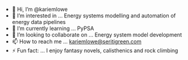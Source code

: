 - 👋 Hi, I’m @kariemlowe
- 👀 I’m interested in ... Energy systems modelling and automation of energy data pipelines
- 🌱 I’m currently learning ... PyPSA
- 💞️ I’m looking to collaborate on ... Energy system model development
- 📫 How to reach me ... kariemlowe@seritigreen.com
- ⚡ Fun fact: ... I enjoy fantasy novels, calisthenics and rock climbing

<!---
kariemlowe/kariemlowe is a ✨ special ✨ repository because its `README.md` (this file) appears on your GitHub profile.
You can click the Preview link to take a look at your changes.
--->
